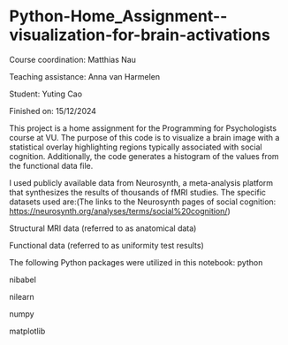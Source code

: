 # Python-Home_Assignment--visualization-for-brain-activations
Course coordination: Matthias Nau

Teaching assistance: Anna van Harmelen

Student: Yuting Cao

Finished on: 15/12/2024

This project is a home assignment for the Programming for Psychologists course at VU. The purpose of this code is to visualize a brain image with a statistical overlay highlighting regions typically associated with social cognition. Additionally, the code generates a histogram of the values from the functional data file.

I used publicly available data from Neurosynth, a meta-analysis platform that synthesizes the results of thousands of fMRI studies. The specific datasets used are:(The links to the Neurosynth pages of social cognition: https://neurosynth.org/analyses/terms/social%20cognition/)

Structural MRI data (referred to as anatomical data)

Functional data (referred to as uniformity test results)

The following Python packages were utilized in this notebook:
python

nibabel

nilearn

numpy

matplotlib
